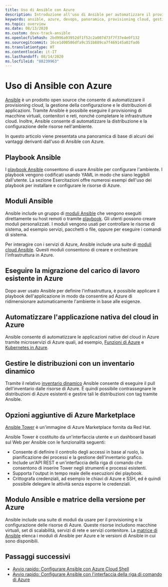 ```yaml
---
title: Uso di Ansible con Azure
description: Introduzione all'uso di Ansible per automatizzare il provisioning cloud, la gestione della configurazione e le distribuzioni di applicazioni.
keywords: ansible, azure, devops, panoramica, provisioning cloud, gestione della configurazione, distribuzione di applicazioni, moduli ansible, playbook ansible
ms.topic: overview
ms.date: 08/13/2020
ms.custom: devx-track-ansible
ms.openlocfilehash: 2bd996a93952df1f52c2a007d73f7f37e4e0f132
ms.sourcegitcommit: 16ce1d00586dfa9c351b889ca7f469145a02fad6
ms.translationtype: HT
ms.contentlocale: it-IT
ms.lasthandoff: 08/14/2020
ms.locfileid: "88239963"
---
```

# <a name="using-ansible-with-azure"></a>Uso di Ansible con Azure

[Ansible](https://www.ansible.com) è un prodotto open source che consente di automatizzare il provisioning cloud, la gestione della configurazione e le distribuzioni di applicazioni. Tramite Ansible è possibile eseguire il provisioning di macchine virtuali, contenitori e reti, nonché completare le infrastrutture cloud. Inoltre, Ansible consente di automatizzare la distribuzione e la configurazione delle risorse nell'ambiente.

In questo articolo viene presentata una panoramica di base di alcuni dei vantaggi derivanti dall'uso di Ansible con Azure.

## <a name="ansible-playbooks"></a>Playbook Ansible

I [playbook Ansible](https://docs.ansible.com/ansible/latest/playbooks.html) consentono di usare Ansible per configurare l'ambiente. I playbook vengono codificati usando YAML in modo che siano leggibili dall'utente. La sezione Esercitazioni offre numerosi esempi dell'uso dei playbook per installare e configurare le risorse di Azure. 

## <a name="ansible-modules"></a>Moduli Ansible

Ansible include un gruppo di [moduli Ansible](https://docs.ansible.com/ansible/latest/modules_by_category.html) che vengono eseguiti direttamente su host remoti o tramite [playbook](https://docs.ansible.com/ansible/latest/playbooks.html). Gli utenti possono creare moduli personalizzati. I moduli vengono usati per controllare le risorse di sistema, ad esempio servizi, pacchetti o file, oppure per eseguire i comandi di sistema.

Per interagire con i servizi di Azure, Ansible include una suite di [moduli cloud Ansible](https://docs.ansible.com/ansible/list_of_cloud_modules.html#azure). Questi moduli consentono di creare e orchestrare l'infrastruttura in Azure. 

## <a name="migrate-existing-workload-to-azure"></a>Eseguire la migrazione del carico di lavoro esistente in Azure

Dopo aver usato Ansible per definire l'infrastruttura, è possibile applicare il playbook dell'applicazione in modo da consentire ad Azure di ridimensionare automaticamente l'ambiente in base alle esigenze. 

## <a name="automate-cloud-native-application-in-azure"></a>Automatizzare l'applicazione nativa del cloud in Azure

Ansible consente di automatizzare le applicazioni native del cloud in Azure tramite microservizi di Azure quali, ad esempio, [Funzioni di Azure](https://azure.microsoft.com//services/functions/) e [Kubernetes in Azure](https://azure.microsoft.com/services/container-service/kubernetes/).  

## <a name="manage-deployments-with-dynamic-inventory"></a>Gestire le distribuzioni con un inventario dinamico

Tramite il relativo [inventario dinamico](https://docs.ansible.com/ansible/intro_dynamic_inventory.html) Ansible consente di eseguire il pull dell'inventario dalle risorse di Azure. È quindi possibile contrassegnare le distribuzioni di Azure esistenti e gestire tali le distribuzioni con tag tramite Ansible.

## <a name="additional-azure-marketplace-options"></a>Opzioni aggiuntive di Azure Marketplace

[Ansible Tower](https://azuremarketplace.microsoft.com/marketplace/apps/redhat.ansible-tower) è un'immagine di Azure Marketplace fornita da Red Hat. 

Ansible Tower è costituito da un'interfaccia utente e un dashboard basati sul Web per Ansible con le funzionalità seguenti:

* Consente di definire il controllo degli accessi in base al ruolo, la pianificazione dei processi e la gestione dell'inventario grafico. 
* Include un'API REST e un'interfaccia della riga di comando che consentono di inserire Tower negli strumenti e processi esistenti. 
* Supporta l'output in tempo reale delle esecuzioni dei playbook. 
* Crittografa credenziali, ad esempio le chiavi di Azure e SSH, ed è quindi possibile delegare le attività senza esporre le credenziali.

## <a name="ansible-module-and-version-matrix-for-azure"></a>Modulo Ansible e matrice della versione per Azure

Ansible include una suite di moduli da usare per il provisioning e la configurazione delle risorse di Azure. Queste risorse includono macchine virtuali, set di scalabilità, servizi di rete e servizi contenitore. La [matrice di Ansible](./module-version-matrix.md) elenca i moduli di Ansible per Azure e le versioni di Ansible in cui sono disponibili.

## <a name="next-steps"></a>Passaggi successivi

- [Avvio rapido: Configurare Ansible con Azure Cloud Shell](getting-started-cloud-shell.md)
- [Avvio rapido: Configurare Ansible con l'interfaccia della riga di comando di Azure](install-on-linux-vm.md)